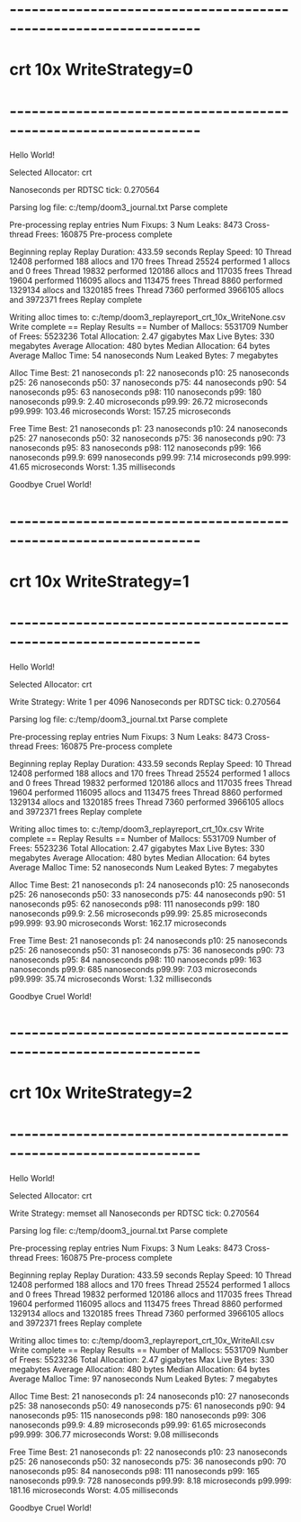 # ----------------------------------------------------------------
# crt 10x WriteStrategy=0
# ----------------------------------------------------------------
Hello World!

Selected Allocator: crt

Nanoseconds per RDTSC tick: 0.270564

Parsing log file: c:/temp/doom3_journal.txt
Parse complete

Pre-processing replay entries
Num Fixups:           3
Num Leaks:            8473
Cross-thread Frees:   160875
Pre-process complete

Beginning replay
Replay Duration: 433.59 seconds
Replay Speed: 10
Thread 12408 performed 188 allocs and 170 frees
Thread 25524 performed 1 allocs and 0 frees
Thread 19832 performed 120186 allocs and 117035 frees
Thread 19604 performed 116095 allocs and 113475 frees
Thread 8860 performed 1329134 allocs and 1320185 frees
Thread 7360 performed 3966105 allocs and 3972371 frees
Replay complete

Writing alloc times to: c:/temp/doom3_replayreport_crt_10x_WriteNone.csv
Write complete
== Replay Results ==
Number of Mallocs:    5531709
Number of Frees:      5523236
Total Allocation:     2.47 gigabytes
Max Live Bytes:       330 megabytes
Average Allocation:   480 bytes
Median Allocation:    64 bytes
Average Malloc Time:  54 nanoseconds
Num Leaked Bytes:     7 megabytes

Alloc Time
Best:    21 nanoseconds
p1:      22 nanoseconds
p10:     25 nanoseconds
p25:     26 nanoseconds
p50:     37 nanoseconds
p75:     44 nanoseconds
p90:     54 nanoseconds
p95:     63 nanoseconds
p98:     110 nanoseconds
p99:     180 nanoseconds
p99.9:   2.40 microseconds
p99.99:  26.72 microseconds
p99.999: 103.46 microseconds
Worst:   157.25 microseconds

Free Time
Best:    21 nanoseconds
p1:      23 nanoseconds
p10:     24 nanoseconds
p25:     27 nanoseconds
p50:     32 nanoseconds
p75:     36 nanoseconds
p90:     73 nanoseconds
p95:     83 nanoseconds
p98:     112 nanoseconds
p99:     166 nanoseconds
p99.9:   699 nanoseconds
p99.99:  7.14 microseconds
p99.999: 41.65 microseconds
Worst:   1.35 milliseconds

Goodbye Cruel World!

# ----------------------------------------------------------------
# crt 10x WriteStrategy=1
# ----------------------------------------------------------------
Hello World!

Selected Allocator: crt

Write Strategy: Write 1 per 4096
Nanoseconds per RDTSC tick: 0.270564

Parsing log file: c:/temp/doom3_journal.txt
Parse complete

Pre-processing replay entries
Num Fixups:           3
Num Leaks:            8473
Cross-thread Frees:   160875
Pre-process complete

Beginning replay
Replay Duration: 433.59 seconds
Replay Speed: 10
Thread 12408 performed 188 allocs and 170 frees
Thread 25524 performed 1 allocs and 0 frees
Thread 19832 performed 120186 allocs and 117035 frees
Thread 19604 performed 116095 allocs and 113475 frees
Thread 8860 performed 1329134 allocs and 1320185 frees
Thread 7360 performed 3966105 allocs and 3972371 frees
Replay complete

Writing alloc times to: c:/temp/doom3_replayreport_crt_10x.csv
Write complete
== Replay Results ==
Number of Mallocs:    5531709
Number of Frees:      5523236
Total Allocation:     2.47 gigabytes
Max Live Bytes:       330 megabytes
Average Allocation:   480 bytes
Median Allocation:    64 bytes
Average Malloc Time:  52 nanoseconds
Num Leaked Bytes:     7 megabytes

Alloc Time
Best:    21 nanoseconds
p1:      24 nanoseconds
p10:     25 nanoseconds
p25:     26 nanoseconds
p50:     33 nanoseconds
p75:     44 nanoseconds
p90:     51 nanoseconds
p95:     62 nanoseconds
p98:     111 nanoseconds
p99:     180 nanoseconds
p99.9:   2.56 microseconds
p99.99:  25.85 microseconds
p99.999: 93.90 microseconds
Worst:   162.17 microseconds

Free Time
Best:    21 nanoseconds
p1:      24 nanoseconds
p10:     25 nanoseconds
p25:     26 nanoseconds
p50:     31 nanoseconds
p75:     36 nanoseconds
p90:     73 nanoseconds
p95:     84 nanoseconds
p98:     110 nanoseconds
p99:     163 nanoseconds
p99.9:   685 nanoseconds
p99.99:  7.03 microseconds
p99.999: 35.74 microseconds
Worst:   1.32 milliseconds

Goodbye Cruel World!

# ----------------------------------------------------------------
# crt 10x WriteStrategy=2
# ----------------------------------------------------------------
Hello World!

Selected Allocator: crt

Write Strategy: memset all
Nanoseconds per RDTSC tick: 0.270564

Parsing log file: c:/temp/doom3_journal.txt
Parse complete

Pre-processing replay entries
Num Fixups:           3
Num Leaks:            8473
Cross-thread Frees:   160875
Pre-process complete

Beginning replay
Replay Duration: 433.59 seconds
Replay Speed: 10
Thread 12408 performed 188 allocs and 170 frees
Thread 25524 performed 1 allocs and 0 frees
Thread 19832 performed 120186 allocs and 117035 frees
Thread 19604 performed 116095 allocs and 113475 frees
Thread 8860 performed 1329134 allocs and 1320185 frees
Thread 7360 performed 3966105 allocs and 3972371 frees
Replay complete

Writing alloc times to: c:/temp/doom3_replayreport_crt_10x_WriteAll.csv
Write complete
== Replay Results ==
Number of Mallocs:    5531709
Number of Frees:      5523236
Total Allocation:     2.47 gigabytes
Max Live Bytes:       330 megabytes
Average Allocation:   480 bytes
Median Allocation:    64 bytes
Average Malloc Time:  97 nanoseconds
Num Leaked Bytes:     7 megabytes

Alloc Time
Best:    21 nanoseconds
p1:      24 nanoseconds
p10:     27 nanoseconds
p25:     38 nanoseconds
p50:     49 nanoseconds
p75:     61 nanoseconds
p90:     94 nanoseconds
p95:     115 nanoseconds
p98:     180 nanoseconds
p99:     306 nanoseconds
p99.9:   4.89 microseconds
p99.99:  61.65 microseconds
p99.999: 306.77 microseconds
Worst:   9.08 milliseconds

Free Time
Best:    21 nanoseconds
p1:      22 nanoseconds
p10:     23 nanoseconds
p25:     26 nanoseconds
p50:     32 nanoseconds
p75:     36 nanoseconds
p90:     70 nanoseconds
p95:     84 nanoseconds
p98:     111 nanoseconds
p99:     165 nanoseconds
p99.9:   728 nanoseconds
p99.99:  8.18 microseconds
p99.999: 181.16 microseconds
Worst:   4.05 milliseconds

Goodbye Cruel World!